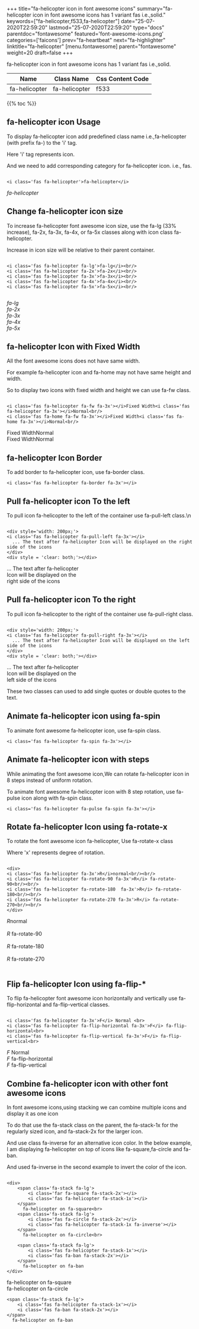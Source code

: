 +++
title="fa-helicopter icon in font awesome icons"
summary="fa-helicopter icon in font awesome icons has 1 variant fas i.e.,solid."
keywords=["fa-helicopter,f533,fa-helicopter"]
date="25-07-2020T22:59:20"
lastmod="25-07-2020T22:59:20"
type="docs"
parentdoc="fontawesome"
featured='font-awesome-icons.png'
categories=['faicons']
prev="fa-heartbeat"
next="fa-highlighter"
linktitle="fa-helicopter"
[menu.fontawesome]
parent="fontawesome"
weight=20
draft=false
+++


fa-helicopter icon in font awesome icons has 1 variant fas i.e.,solid.

<div class='table-responsive'><table class='table'><thead><tr><th>Name</th><th>Class Name</th><th>Css Content Code</th></tr></thead><tbody><tr><td>fa-helicopter</td><td>fa-helicopter</td><td>f533</td></tr></tbody></table></div>


{{% toc %}}


## fa-helicopter icon Usage

To display fa-helicopter icon add predefined class name i.e.,fa-helicopter (with prefix fa-) to the 'i' tag.

Here 'i' tag represents icon.

And we need to add corresponding category for fa-helicopter icon. i.e., fas.


```

<i class='fas fa-helicopter'>fa-helicopter</i>
```

<i class='fas fa-helicopter'>fa-helicopter</i>




## Change fa-helicopter icon size
To increase fa-helicopter font awesome icon size, use the fa-lg (33% increase), fa-2x, fa-3x, fa-4x, or fa-5x classes along with icon class fa-helicopter.

Increase in icon size will be relative to their parent container. 

```

<i class='fas fa-helicopter fa-lg'>fa-lg</i><br/>
<i class='fas fa-helicopter fa-2x'>fa-2x</i><br/>
<i class='fas fa-helicopter fa-3x'>fa-3x</i><br/>
<i class='fas fa-helicopter fa-4x'>fa-4x</i><br/>
<i class='fas fa-helicopter fa-5x'>fa-5x</i><br/>
            
```

<i class='fas fa-helicopter fa-lg'>fa-lg</i><br/>
<i class='fas fa-helicopter fa-2x'>fa-2x</i><br/>
<i class='fas fa-helicopter fa-3x'>fa-3x</i><br/>
<i class='fas fa-helicopter fa-4x'>fa-4x</i><br/>
<i class='fas fa-helicopter fa-5x'>fa-5x</i><br/>
            



## fa-helicopter Icon with Fixed Width 

All the font awesome icons does not have same width.

For example fa-helicopter icon and fa-home may not have same height and width.

So to display two icons with fixed width and height we can use fa-fw class.


```

<i class='fas fa-helicopter fa-fw fa-3x'></i>Fixed Width<i class='fas fa-helicopter fa-3x'></i>Normal<br/>
<i class='fas fa-home fa-fw fa-3x'></i>Fixed Width<i class='fas fa-home fa-3x'></i>Normal<br/>
```

<i class='fas fa-helicopter fa-fw fa-3x'></i>Fixed Width<i class='fas fa-helicopter fa-3x'></i>Normal<br/>
<i class='fas fa-home fa-fw fa-3x'></i>Fixed Width<i class='fas fa-home fa-3x'></i>Normal<br/>



## fa-helicopter Icon Border 

To add border to fa-helicopter icon, use fa-border class.


```
<i class='fas fa-helicopter fa-border fa-3x'></i>

```
<i class='fas fa-helicopter fa-border fa-3x'></i>





## Pull fa-helicopter icon To the left

To pull icon fa-helicopter to the left of the container use fa-pull-left class.\n

```

<div style='width: 200px;'>
<i class='fas fa-helicopter fa-pull-left fa-3x'></i>
  ... The text after fa-helicopter Icon will be displayed on the right side of the icons
</div>
<div style = 'clear: both;'></div>
```

<div style='width: 200px;'>
<i class='fas fa-helicopter fa-pull-left fa-3x'></i>
  ... The text after fa-helicopter Icon will be displayed on the right side of the icons
</div>
<div style = 'clear: both;'></div>




## Pull fa-helicopter icon To the right
To pull icon fa-helicopter to the right of the container use fa-pull-right class.

```

<div style='width: 200px;'>
<i class='fas fa-helicopter fa-pull-right fa-3x'></i>
  ... The text after fa-helicopter Icon will be displayed on the left side of the icons
</div>
<div style = 'clear: both;'></div>
```

<div style='width: 200px;'>
<i class='fas fa-helicopter fa-pull-right fa-3x'></i>
  ... The text after fa-helicopter Icon will be displayed on the left side of the icons
</div>
<div style = 'clear: both;'></div>

These two classes can used to add single quotes or double quotes to the text.


## Animate fa-helicopter icon using fa-spin
To animate font awesome fa-helicopter icon, use fa-spin class.

```
<i class='fas fa-helicopter fa-spin fa-3x'></i>
```
<i class='fas fa-helicopter fa-spin fa-3x'></i>




## Animate fa-helicopter icon with steps
While animating the font awesome icon,We can rotate fa-helicopter icon in 8 steps instead of uniform rotation.

To animate font awesome fa-helicopter icon with 8 step rotation, use fa-pulse icon along with fa-spin class.


```
<i class='fas fa-helicopter fa-pulse fa-spin fa-3x'></i>

```
<i class='fas fa-helicopter fa-pulse fa-spin fa-3x'></i>





## Rotate fa-helicopter Icon using fa-rotate-x
To rotate the font awesome icon fa-helicopter, Use fa-rotate-x class

Where 'x' represents degree of rotation.


```

<div>
<i class='fas fa-helicopter fa-3x'>R</i>normal<br/><br/>
<i class='fas fa-helicopter fa-rotate-90 fa-3x'>R</i> fa-rotate-90<br/><br/> 
<i class='fas fa-helicopter fa-rotate-180  fa-3x'>R</i> fa-rotate-180<br/><br/> 
<i class='fas fa-helicopter fa-rotate-270 fa-3x'>R</i> fa-rotate-270<br/><br/>
</div>
```

<div>
<i class='fas fa-helicopter fa-3x'>R</i>normal<br/><br/>
<i class='fas fa-helicopter fa-rotate-90 fa-3x'>R</i> fa-rotate-90<br/><br/> 
<i class='fas fa-helicopter fa-rotate-180  fa-3x'>R</i> fa-rotate-180<br/><br/> 
<i class='fas fa-helicopter fa-rotate-270 fa-3x'>R</i> fa-rotate-270<br/><br/>
</div>




## Flip fa-helicopter Icon using fa-flip-*
To flip fa-helicopter font awesome icon horizontally and vertically use fa-flip-horizontal and fa-flip-vertical classes. 

```

<i class='fas fa-helicopter fa-3x'>F</i> Normal <br>
<i class='fas fa-helicopter fa-flip-horizontal fa-3x'>F</i> fa-flip-horizontal<br>
<i class='fas fa-helicopter fa-flip-vertical fa-3x'>F</i> fa-flip-vertical<br>
```

<i class='fas fa-helicopter fa-3x'>F</i> Normal <br>
<i class='fas fa-helicopter fa-flip-horizontal fa-3x'>F</i> fa-flip-horizontal<br>
<i class='fas fa-helicopter fa-flip-vertical fa-3x'>F</i> fa-flip-vertical<br>




## Combine fa-helicopter icon with other font awesome icons
In font awesome icons,using stacking we can combine multiple icons and display it as one icon 

To do that use the fa-stack class on the parent, the fa-stack-1x for the regularly sized icon, and fa-stack-2x for the larger icon.

And use class fa-inverse for an alternative icon color. 
In the below example, I am displaying fa-helicopter on top of icons like fa-square,fa-circle and fa-ban.

And used fa-inverse in the second example to invert the color of the icon.

```

<div>
    <span class='fa-stack fa-lg'>
        <i class='far fa-square fa-stack-2x'></i>
        <i class='fas fa-helicopter fa-stack-1x'></i>
    </span>
      fa-helicopter on fa-square<br>
    <span class='fa-stack fa-lg'>
        <i class='fas fa-circle fa-stack-2x'></i>
        <i class='fas fa-helicopter fa-stack-1x fa-inverse'></i>
    </span>
      fa-helicopter on fa-circle<br>

    <span class='fa-stack fa-lg'>
        <i class='fas fa-helicopter fa-stack-1x'></i>
        <i class='fas fa-ban fa-stack-2x'></i>
    </span>
      fa-helicopter on fa-ban
</div>
```

<div>
    <span class='fa-stack fa-lg'>
        <i class='far fa-square fa-stack-2x'></i>
        <i class='fas fa-helicopter fa-stack-1x'></i>
    </span>
      fa-helicopter on fa-square<br>
    <span class='fa-stack fa-lg'>
        <i class='fas fa-circle fa-stack-2x'></i>
        <i class='fas fa-helicopter fa-stack-1x fa-inverse'></i>
    </span>
      fa-helicopter on fa-circle<br>

    <span class='fa-stack fa-lg'>
        <i class='fas fa-helicopter fa-stack-1x'></i>
        <i class='fas fa-ban fa-stack-2x'></i>
    </span>
      fa-helicopter on fa-ban
</div>






